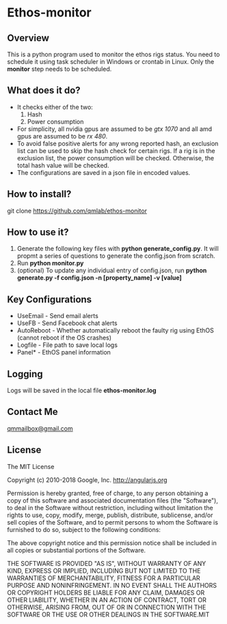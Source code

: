 # Ethos-monitor

## Overview

This is a python program used to monitor the ethos rigs status. You need to schedule it using task scheduler in Windows or crontab in Linux. Only the **monitor** step needs to be scheduled.

## What does it do?

* It checks either of the two:
    1. Hash
    2. Power consumption
* For simplicity, all nvidia gpus are assumed to be *gtx 1070* and all amd gpus are assumed to be *rx 480*.
* To avoid false positive alerts for any wrong reported hash, an exclusion list can be used to skip the hash check for certain rigs. If a rig is in the exclusion list, the power consumption will be checked. Otherwise, the total hash value will be checked.
* The configurations are saved in a json file in encoded values.

## How to install?

git clone https://github.com/qmlab/ethos-monitor

## How to use it?
1. Generate the following key files with **python generate_config.py**. It will propmt a series of questions to generate the config.json from scratch.
2. Run **python monitor.py**
3. (optional) To update any individual entry of config.json, run **python generate.py -f config.json -n [property_name] -v [value]**

## Key Configurations
* UseEmail - Send email alerts
* UseFB - Send Facebook chat alerts
* AutoReboot - Whether automatically reboot the faulty rig using EthOS (cannot reboot if the OS crashes)
* Logfile - File path to save local logs
* Panel* - EthOS panel information

## Logging

Logs will be saved in the local file **ethos-monitor.log**

## Contact Me

qmmailbox@gmail.com

## License

The MIT License

Copyright (c) 2010-2018 Google, Inc. http://angularjs.org

Permission is hereby granted, free of charge, to any person obtaining a copy
of this software and associated documentation files (the "Software"), to deal
in the Software without restriction, including without limitation the rights
to use, copy, modify, merge, publish, distribute, sublicense, and/or sell
copies of the Software, and to permit persons to whom the Software is
furnished to do so, subject to the following conditions:

The above copyright notice and this permission notice shall be included in
all copies or substantial portions of the Software.

THE SOFTWARE IS PROVIDED "AS IS", WITHOUT WARRANTY OF ANY KIND, EXPRESS OR
IMPLIED, INCLUDING BUT NOT LIMITED TO THE WARRANTIES OF MERCHANTABILITY,
FITNESS FOR A PARTICULAR PURPOSE AND NONINFRINGEMENT. IN NO EVENT SHALL THE
AUTHORS OR COPYRIGHT HOLDERS BE LIABLE FOR ANY CLAIM, DAMAGES OR OTHER
LIABILITY, WHETHER IN AN ACTION OF CONTRACT, TORT OR OTHERWISE, ARISING FROM,
OUT OF OR IN CONNECTION WITH THE SOFTWARE OR THE USE OR OTHER DEALINGS IN
THE SOFTWARE.MIT